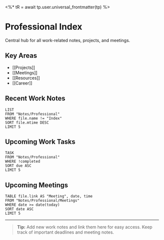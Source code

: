 <%* tR = await tp.user.universal_frontmatter(tp) %>
# Professional Index

Central hub for all work-related notes, projects, and meetings.

## Key Areas
- [[Projects]]
- [[Meetings]]
- [[Resources]]
- [[Career]]

## Recent Work Notes
```dataview
LIST
FROM "Notes/Professional"
WHERE file.name != "Index"
SORT file.mtime DESC
LIMIT 5
```

## Upcoming Work Tasks
```dataview
TASK
FROM "Notes/Professional"
WHERE !completed
SORT due ASC
LIMIT 5
```

## Upcoming Meetings
```dataview
TABLE file.link AS "Meeting", date, time
FROM "Notes/Professional/Meetings"
WHERE date >= date(today)
SORT date ASC
LIMIT 5
```

---

> **Tip:** Add new work notes and link them here for easy access. Keep track of important deadlines and meeting notes. 